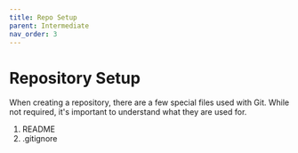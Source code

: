 ```yaml
---
title: Repo Setup
parent: Intermediate
nav_order: 3
---
```


# Repository Setup
When creating a repository, there are a few special  files used with Git. While not required, it's important to understand what they are used for.

1. README
2. .gitignore